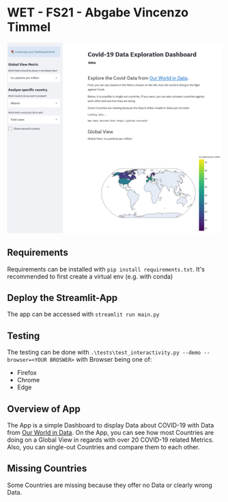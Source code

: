 # WET - FS21 - Abgabe Vincenzo Timmel
![Covid-19 Dashboard](https://github.com/kenfus/covid-19-dashboard/blob/master/hosting/covid-19-dashboard.png?raw=true)
## Requirements
Requirements can be installed with `pip install requirements.txt`.
It's recommended to first create a virtual env (e.g. with conda)

## Deploy the Streamlit-App
The app can be accessed with `streamlit run main.py`

## Testing
The testing can be done with `.\tests\test_interactivity.py --demo --browser=<YOUR BROSWER>` with Browser being one of:
- Firefox
- Chrome
- Edge 

## Overview of App
The App is a simple Dashboard to display Data about COVID-19 with Data from [Our World in Data](https://github.com/owid). On the App, you can see how most Countries are doing on a Global View in regards with over 20 COVID-19 related Metrics. Also, you can single-out Countries and compare them to each other.

## Missing Countries
Some Countries are missing because they offer no Data or clearly wrong Data. 